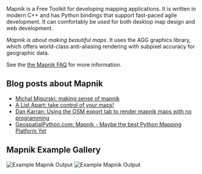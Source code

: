 Mapnik is a Free Toolkit for developing mapping applications. It is written in modern C++ and has Python bindings that support fast-paced agile development. It can comfortably be used for both desktop map design and web development.

*Mapnik is about making beautiful maps*. It uses the AGG graphics library, which offers world-class anti-aliasing rendering with subpixel accuracy for geographic data.

See the [the Mapnik FAQ](http://mapnik.org/faq/) for more information.

## Blog posts about Mapnik
 
 * [Michal Migurski: making sense of mapnik](http://mike.teczno.com/notes/mapnik.html)
 * [A List Apart: take control of your maps!](http://www.alistapart.com/articles/takecontrolofyourmaps)
 * [Dan Karran: Using the OSM export tab to render mapnik maps with no programming](http://www.dankarran.com/blog/archives/2008/09/16/making_maps_from_openstreetmap_geodata.php)
 * [GeospatialPython.com: Mapnik - Maybe the best Python Mapping Platform Yet](http://geospatialpython.com/2009/02/mapnik-maybe-best-python-mapping.html)

## Mapnik Example Gallery

![Example Mapnik Output](http://teczno.com/cascadenik-openstreetmap-II/osm-15-r12662-c5254.png)
![Example Mapnik Output](http://media.mapnik.org/images/biodiver_canada.png)

